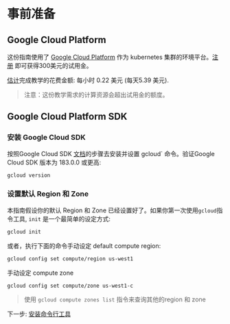 # 事前准备

## Google Cloud Platform

这份指南使用了 [Google Cloud Platform](https://cloud.google.com/) 作为 kubernetes 集群的环境平台。[注册](https://cloud.google.com/free/) 即可获得300美元的试用金。

[估计](https://cloud.google.com/products/calculator/#id=78df6ced-9c50-48f8-a670-bc5003f2ddaa)完成教学的花费金额: 每小时 0.22 美元 (每天5.39 美元).

> 注意：这份教学需求的计算资源会超出试用金的额度。

## Google Cloud Platform SDK

### 安装 Google Cloud SDK

按照Google Cloud SDK [文档](https://cloud.google.com/sdk/)的步骤去安装并设置 gcloud` 命令。验证Google Cloud SDK 版本为 183.0.0 或更高:


```sh
gcloud version
```

### 设置默认 Region 和 Zone

本指南假设你的默认 Region 和 Zone 已经设置好了。如果你第一次使用`gcloud`指令工具, `init` 是一个最简单的设定方式:

```sh
gcloud init
```

或者，执行下面的命令手动设定 default compute region:

```sh
gcloud config set compute/region us-west1
```

手动设定 compute zone

```sh
gcloud config set compute/zone us-west1-c
```

> 使用 `gcloud compute zones list` 指令来查询其他的region 和 zone

下一步: [安装命令行工具](02-client-tools.md)
